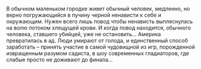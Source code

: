 <!--2017-01-04 13:38:02-->
В обычном маленьком городке живет обычный человек, медленно, но верно погружающийся в пучину черной ненависти к себе и окружающим. Нужен всего лишь повод чтобы ненависть выплеснулась на волю потоком хлещущей крови. И когда повод находится, обычного человека, ставшего убийцей, уже не остановить... Америка превратилась в ад. Люди умирают от голода, и единственный способ заработать – принять участие в самой чудовищной из игр, порожденной извращенным разумом садиста, в шоу современных гладиаторов, где слабые просто не доживают до финала...